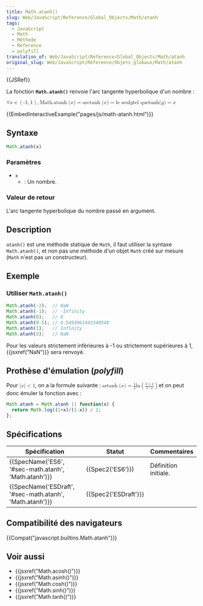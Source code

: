 ```yaml
---
title: Math.atanh()
slug: Web/JavaScript/Reference/Global_Objects/Math/atanh
tags:
  - JavaScript
  - Math
  - Méthode
  - Reference
  - polyfill
translation_of: Web/JavaScript/Reference/Global_Objects/Math/atanh
original_slug: Web/JavaScript/Reference/Objets_globaux/Math/atanh
---
```

{{JSRef}}

La fonction **`Math.atanh()`** renvoie l'arc tangente hyperbolique d'un nombre :

<math><semantics><mrow><mo>∀</mo><mi>x</mi><mo>∊</mo><mrow><mo>(</mo><mrow><mo>-</mo><mn>1</mn><mo>,</mo><mn>1</mn></mrow><mo>)</mo></mrow><mo>,</mo><mstyle mathvariant="monospace"><mrow><mo lspace="0em" rspace="thinmathspace">Math.atanh</mo><mo stretchy="false">(</mo><mi>x</mi><mo stretchy="false">)</mo></mrow></mstyle><mo>=</mo><mo lspace="0em" rspace="thinmathspace">arctanh</mo><mo stretchy="false">(</mo><mi>x</mi><mo stretchy="false">)</mo><mo>=</mo><mtext> le seul </mtext><mspace width="thickmathspace"></mspace><mi>y</mi><mtext>  tel que</mtext><mspace width="thickmathspace"></mspace><mo lspace="0em" rspace="0em">tanh</mo><mo stretchy="false">(</mo><mi>y</mi><mo stretchy="false">)</mo><mo>=</mo><mi>x</mi></mrow><annotation encoding="TeX">\forall x \in \left( -1, 1 \right), \mathtt{\operatorname{Math.atanh}(x)} = \operatorname{arctanh}(x) = \text{ the unique } \; y \; \text{such that} \; \tanh(y) = x</annotation></semantics></math>

{{EmbedInteractiveExample("pages/js/math-atanh.html")}}

## Syntaxe

```js
Math.atanh(x)
```

### Paramètres

- `x`
  - : Un nombre.

### Valeur de retour

L'arc tangente hyperbolique du nombre passé en argument.

## Description

`atanh()` est une méthode statique de `Math`, il faut utiliser la syntaxe `Math.atanh()`, et non pas une méthode d'un objet `Math` créé sur mesure (`Math` n'est pas un constructeur).

## Exemple

### Utiliser `Math.atanh()`

```js
Math.atanh(-2);  // NaN
Math.atanh(-1);  // -Infinity
Math.atanh(0);   // 0
Math.atanh(0.5); // 0.5493061443340548
Math.atanh(1);   // Infinity
Math.atanh(2);   // NaN
```

Pour les valeurs strictement inférieures à -1 ou strictement supérieures à 1, {{jsxref("NaN")}} sera renvoyé.

## Prothèse d'émulation (_polyfill_)

Pour <math><semantics><mrow><mrow><mo>|</mo><mi>x</mi><mo>|</mo></mrow><mo>&#x3C;</mo><mn>1</mn></mrow><annotation encoding="TeX">\left|x\right| &#x3C; 1</annotation></semantics></math>, on a la formule suivante : <math><semantics><mrow><mo lspace="0em" rspace="thinmathspace">artanh</mo><mo stretchy="false">(</mo><mi>x</mi><mo stretchy="false">)</mo><mo>=</mo><mfrac><mn>1</mn><mn>2</mn></mfrac><mo lspace="0em" rspace="0em">ln</mo><mrow><mo>(</mo><mfrac><mrow><mn>1</mn><mo>+</mo><mi>x</mi></mrow><mrow><mn>1</mn><mo>-</mo><mi>x</mi></mrow></mfrac><mo>)</mo></mrow></mrow><annotation encoding="TeX">\operatorname {artanh} (x) = \frac{1}{2}\ln \left( \frac{1 + x}{1 - x} \right)</annotation></semantics></math>et on peut donc émuler la fonction avec :

```js
Math.atanh = Math.atanh || function(x) {
  return Math.log((1+x)/(1-x)) / 2;
};
```

## Spécifications

| Spécification                                                                | Statut                       | Commentaires         |
| ---------------------------------------------------------------------------- | ---------------------------- | -------------------- |
| {{SpecName('ES6', '#sec-math.atanh', 'Math.atanh')}}         | {{Spec2('ES6')}}         | Définition initiale. |
| {{SpecName('ESDraft', '#sec-math.atanh', 'Math.atanh')}} | {{Spec2('ESDraft')}} |                      |

## Compatibilité des navigateurs

{{Compat("javascript.builtins.Math.atanh")}}

## Voir aussi

- {{jsxref("Math.acosh()")}}
- {{jsxref("Math.asinh()")}}
- {{jsxref("Math.cosh()")}}
- {{jsxref("Math.sinh()")}}
- {{jsxref("Math.tanh()")}}
